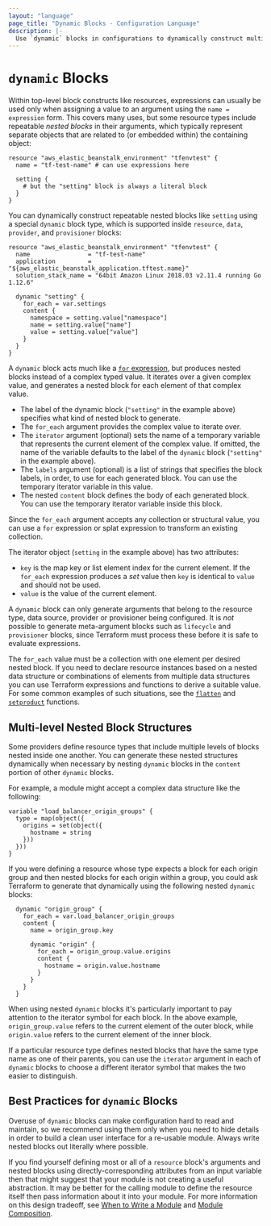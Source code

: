 ```yaml
---
layout: "language"
page_title: "Dynamic Blocks - Configuration Language"
description: |-
  Use `dynamic` blocks in configurations to dynamically construct multi-level, nested block structures.
---
```



# `dynamic` Blocks

Within top-level block constructs like resources, expressions can usually be
used only when assigning a value to an argument using the `name = expression`
form. This covers many uses, but some resource types include repeatable _nested
blocks_ in their arguments, which typically represent separate objects that
are related to (or embedded within) the containing object:

```hcl
resource "aws_elastic_beanstalk_environment" "tfenvtest" {
  name = "tf-test-name" # can use expressions here

  setting {
    # but the "setting" block is always a literal block
  }
}
```

You can dynamically construct repeatable nested blocks like `setting` using a
special `dynamic` block type, which is supported inside `resource`, `data`,
`provider`, and `provisioner` blocks:

```hcl
resource "aws_elastic_beanstalk_environment" "tfenvtest" {
  name                = "tf-test-name"
  application         = "${aws_elastic_beanstalk_application.tftest.name}"
  solution_stack_name = "64bit Amazon Linux 2018.03 v2.11.4 running Go 1.12.6"

  dynamic "setting" {
    for_each = var.settings
    content {
      namespace = setting.value["namespace"]
      name = setting.value["name"]
      value = setting.value["value"]
    }
  }
}
```

A `dynamic` block acts much like a [`for` expression](for.html), but produces
nested blocks instead of a complex typed value. It iterates over a given
complex value, and generates a nested block for each element of that complex
value.

- The label of the dynamic block (`"setting"` in the example above) specifies
  what kind of nested block to generate.
- The `for_each` argument provides the complex value to iterate over.
- The `iterator` argument (optional) sets the name of a temporary variable
  that represents the current element of the complex value. If omitted, the name
  of the variable defaults to the label of the `dynamic` block (`"setting"` in
  the example above).
- The `labels` argument (optional) is a list of strings that specifies the block
  labels, in order, to use for each generated block. You can use the temporary
  iterator variable in this value.
- The nested `content` block defines the body of each generated block. You can
  use the temporary iterator variable inside this block.

Since the `for_each` argument accepts any collection or structural value,
you can use a `for` expression or splat expression to transform an existing
collection.

The iterator object (`setting` in the example above) has two attributes:

* `key` is the map key or list element index for the current element. If the
  `for_each` expression produces a _set_ value then `key` is identical to
  `value` and should not be used.
* `value` is the value of the current element.

A `dynamic` block can only generate arguments that belong to the resource type,
data source, provider or provisioner being configured. It is _not_ possible
to generate meta-argument blocks such as `lifecycle` and `provisioner`
blocks, since Terraform must process these before it is safe to evaluate
expressions.

The `for_each` value must be a collection with one element per desired
nested block. If you need to declare resource instances based on a nested
data structure or combinations of elements from multiple data structures you
can use Terraform expressions and functions to derive a suitable value.
For some common examples of such situations, see the
[`flatten`](/docs/language/functions/flatten.html)
and
[`setproduct`](/docs/language/functions/setproduct.html)
functions.

## Multi-level Nested Block Structures

Some providers define resource types that include multiple levels of blocks
nested inside one another. You can generate these nested structures dynamically
when necessary by nesting `dynamic` blocks in the `content` portion of other
`dynamic` blocks.

For example, a module might accept a complex data structure like the following:

```hcl
variable "load_balancer_origin_groups" {
  type = map(object({
    origins = set(object({
      hostname = string
    }))
  }))
}
```

If you were defining a resource whose type expects a block for each origin
group and then nested blocks for each origin within a group, you could ask
Terraform to generate that dynamically using the following nested `dynamic`
blocks:

```hcl
  dynamic "origin_group" {
    for_each = var.load_balancer_origin_groups
    content {
      name = origin_group.key

      dynamic "origin" {
        for_each = origin_group.value.origins
        content {
          hostname = origin.value.hostname
        }
      }
    }
  }
```

When using nested `dynamic` blocks it's particularly important to pay attention
to the iterator symbol for each block. In the above example,
`origin_group.value` refers to the current element of the outer block, while
`origin.value` refers to the current element of the inner block.

If a particular resource type defines nested blocks that have the same type
name as one of their parents, you can use the `iterator` argument in each of
`dynamic` blocks to choose a different iterator symbol that makes the two
easier to distinguish.

## Best Practices for `dynamic` Blocks

Overuse of `dynamic` blocks can make configuration hard to read and maintain, so
we recommend using them only when you need to hide details in order to build a
clean user interface for a re-usable module. Always write nested blocks out
literally where possible.

If you find yourself defining most or all of a `resource` block's arguments and
nested blocks using directly-corresponding attributes from an input variable
then that might suggest that your module is not creating a useful abstraction.
It may be better for the calling module to define the resource itself then
pass information about it into your module. For more information on this design
tradeoff, see [When to Write a Module](/docs/language/modules/develop/index.html#when-to-write-a-module)
and [Module Composition](/docs/language/modules/develop/composition.html).
